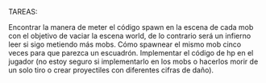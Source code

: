 TAREAS:

Encontrar la manera de meter el código spawn en la escena de cada mob con el objetivo de vaciar la escena world, de lo contrario será un infierno leer si sigo metiendo más mobs.
Cómo spawnear el mismo mob cinco veces para que parezca un escuadrón.
Implementar el código de hp en el jugador (no estoy seguro si implementarlo en los mobs o hacerlos morir de un solo tiro o crear proyectiles con diferentes cifras de daño).
